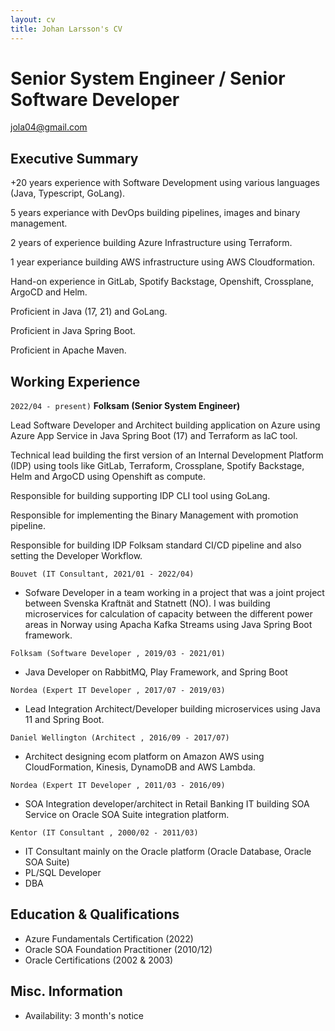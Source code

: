 ```yaml
---
layout: cv
title: Johan Larsson's CV
---
```


# Senior System Engineer / Senior Software Developer  

<div id="webaddress">
<a href="jola04@gmail.com">jola04@gmail.com</a>
</div>

## Executive Summary

 +20 years experience with Software Development using various languages (Java, Typescript, GoLang).
  
 5 years experiance with DevOps building pipelines, images and binary management.
 
 2 years of experience building Azure Infrastructure using Terraform.
 
  1 year experiance building AWS infrastructure using AWS Cloudformation.

  Hand-on experience in GitLab, Spotify Backstage, Openshift, Crossplane, ArgoCD and Helm.
  
  Proficient in Java (17, 21) and GoLang.
  
  Proficient in Java Spring Boot.
  
  Proficient in Apache Maven.

## Working Experience

`2022/04 - present)`
__Folksam  (Senior System Engineer)__

 Lead Software Developer and Architect building application on Azure using Azure App Service in Java Spring Boot (17) and Terraform as IaC tool.
 
 Technical lead building the first version of an Internal Development Platform (IDP) using tools like GitLab, Terraform, Crossplane, Spotify Backstage, Helm and ArgoCD using Openshift as compute.
 
 Responsible for building supporting IDP CLI tool using GoLang.
 
 Responsible for implementing the Binary Management with promotion pipeline.
 
 Responsible for building IDP Folksam standard CI/CD pipeline and also setting the Developer Workflow.

`Bouvet (IT Consultant, 2021/01 - 2022/04)`

- Sofware Developer in a team working in a project that was a joint project between Svenska Kraftnät and Statnett (NO).
I was building microservices for calculation of capacity between the different power areas in Norway using Apacha Kafka Streams using Java Spring Boot framework.

`Folksam (Software Developer , 2019/03 - 2021/01)`

- Java Developer on RabbitMQ, Play Framework, and Spring Boot

`Nordea (Expert IT Developer , 2017/07 - 2019/03)`

- Lead Integration Architect/Developer building microservices using Java 11 and Spring Boot.

`Daniel Wellington (Architect , 2016/09 - 2017/07)`

- Architect designing ecom platform on Amazon AWS using CloudFormation, Kinesis, DynamoDB and AWS Lambda.

`Nordea (Expert IT Developer , 2011/03 - 2016/09)`

- SOA Integration developer/architect in Retail Banking IT building SOA Service on Oracle SOA Suite integration platform.

`Kentor (IT Consultant , 2000/02 - 2011/03)`

- IT Consultant mainly on the Oracle platform (Oracle Database, Oracle SOA Suite)
- PL/SQL Developer
- DBA

## Education & Qualifications

- Azure Fundamentals Certification (2022)
- Oracle SOA Foundation Practitioner (2010/12)
- Oracle Certifications (2002 & 2003)

## Misc. Information

- Availability: 3 month's notice
